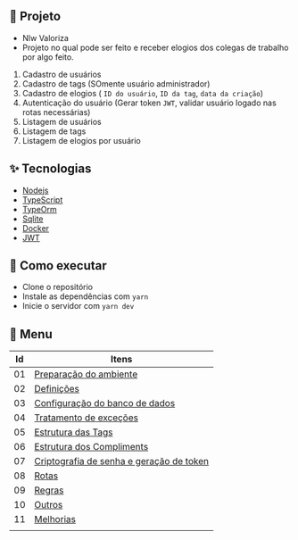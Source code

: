 ## 🌱 Projeto

- Nlw Valoriza
- Projeto no qual pode ser feito e receber elogios dos colegas de trabalho por algo feito.

1. Cadastro de usuários
2. Cadastro de tags (SOmente usuário administrador)
3. Cadastro de elogios ( `ID do usuário`, `ID da tag`, `data da criação`)
4. Autenticação do usuário (Gerar token `JWT`, validar usuário logado nas rotas necessárias)
5. Listagem de usuários
6. Listagem de tags
7. Listagem de elogios por usuário   


## ✨ Tecnologias


- [Nodejs](https://nodejs.org/en/)
- [TypeScript](https://www.typescriptlang.org/)
- [TypeOrm](https://typeorm.io/#/)
- [Sqlite](https://www.sqlite.org/)
- [Docker](https://www.docker.com/)
- [JWT](https://jwt.io/)

## 🚀 Como executar

- Clone o repositório
- Instale as dependências com `yarn`
- Inicie o servidor com `yarn dev`


## 📝 Menu

| Id | Itens |
| --- |---------- |
| 01 | [Preparação do ambiente](notas/ambiente.md)|
| 02 | [Definições](notas/camadas.md)|
| 03 | [Configuração do banco de dados](notas/bancodedados.md)|
| 04 | [Tratamento de exceções](notas/tratamentodeerros.md)|
| 05 | [Estrutura das Tags](notas/estruturadetags.md)|
| 06 | [Estrutura dos Compliments](notas/estruturacompliments.md)|
| 07 | [Criptografia de senha e geração de token](notas/jwt.md)|
| 08 | [Rotas](notas/rotas.md)|
| 09 | [Regras](notas/regras.md)|
| 10 | [Outros](notas/outros.md)|
| 11 | [Melhorias](notas/melhorias.md)|
|        |        |










